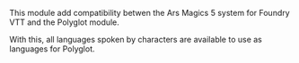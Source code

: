 This module add compatibility betwen the Ars Magics 5 system for Foundry VTT and the Polyglot module.

With this, all languages spoken by characters are available to use as languages for Polyglot.